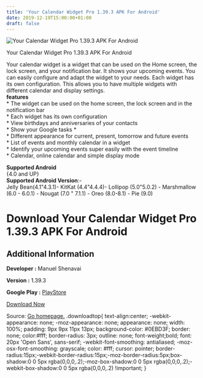 ```yaml
---
title: 'Your Calendar Widget Pro 1.39.3 APK For Android'
date: 2019-12-19T15:00:00+01:00
draft: false
---
```


![Your Calendar Widget Pro 1.39.3 APK For Android](https://i1.wp.com/apkhome.net/wp-content/uploads/2019/12/Your-Calendar-Widget-Pro-1.39.3.png "Your Calendar Widget Pro 1.39.3 APK For Android")

  

Your Calendar Widget Pro 1.39.3 APK For Android

Your calendar widget is a widget that can be used on the Home screen, the lock screen, and your notification bar. It shows your upcoming events. You can easily configure and adapt the widget to your needs. Each widget has its own configuration. This allows you to have multiple widgets with different calendar and display settings.  
**features**  
\* The widget can be used on the home screen, the lock screen and in the notification bar  
\* Each widget has its own configuration  
\* View birthdays and anniversaries of your contacts  
\* Show your Google tasks \*  
\* Different appearance for current, present, tomorrow and future events  
\* List of events and monthly calendar in a widget  
\* Identify your upcoming events super easily with the event timeline  
\* Calendar, online calendar and simple display mode

**Supported Android**  
{4.0 and UP}  
**Supported Android Version**:-  
Jelly Bean(4.1"4.3.1)- KitKat (4.4"4.4.4)- Lollipop (5.0"5.0.2) - Marshmallow (6.0 - 6.0.1) - Nougat (7.0 " 7.1.1) - Oreo (8.0-8.1) - Pie (9.0)

Download Your Calendar Widget Pro 1.39.3 APK For Android
========================================================

Additional Information
----------------------

**Developer :** Manuel Shenavai

**Version :** 1.39.3

**Google Play :** [PlayStore](https://play.google.com/store/apps/details?id=de.mash.android.calendar)

  

[Download Now](https://store4app.co/post/your-calendar-widget-pro-1-39-3-apk-for-android_1576763994)

  
Source: [Go homepage.](https://store4app.co/post/your-calendar-widget-pro-1-39-3-apk-for-android_1576763994) .downloadtop{ text-align:center; -webkit-appearance: none; -moz-appearance: none; appearance: none; width: 100%; padding: 9px 9px 11px 13px; background-color: #0EBD3F; border: none; color:#fff; border-radius: 3px; outline: none; font-weight;bold; font: 20px 'Open Sans', sans-serif; -webkit-font-smoothing: antialiased; -moz-osx-font-smoothing: grayscale; color: #fff; cursor: pointer; border-radius:15px;-webkit-border-radius:15px;-moz-border-radius:5px;box-shadow:0 0 5px rgba(0,0,0,.2);-moz-box-shadow:0 0 5px rgba(0,0,0,.2);-webkit-box-shadow:0 0 5px rgba(0,0,0,.2) !important; }